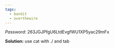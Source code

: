 ```yaml
---
tags:
  - bandit
  - overthewire
---
```

*Password:*  263JGJPfgU6LtdEvgfWU1XP5yac29mFx

**Solution:**
	use cat with ./ and tab